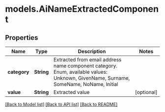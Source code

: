 # models.AiNameExtractedComponent
## Properties
Name | Type | Description | Notes
------------ | ------------- | ------------- | -------------
**category** | **String** | Extracted from email address name component category. Enum, available values: Unknown, GivenName, Surname, SomeName, NoName, Initial | 
**value** | **String** | Extracted value              | [optional] 



[[Back to Model list]](README.md#documentation-for-models) [[Back to API list]](README.md#documentation-for-api-endpoints) [[Back to README]](README.md)


